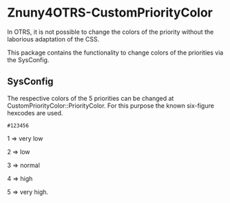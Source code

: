 # Znuny4OTRS-CustomPriorityColor

In OTRS, it is not possible to change the colors of the priority without the laborious adaptation of the CSS.

This package contains the functionality to change colors of the priorities via the SysConfig.

## SysConfig
The respective colors of the 5 priorities can be changed at CustomPriorityColor::PriorityColor.
For this purpose the known six-figure hexcodes are used.

`
  #123456
`

1 => very low

2 => low

3 => normal

4 => high

5 => very high.